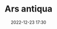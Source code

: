 ---
#zenetöri #fogalom
title: Ars antiqua
feed: show
date: 2022-12-23 17:30
permalink: /Ars antiqua
---
